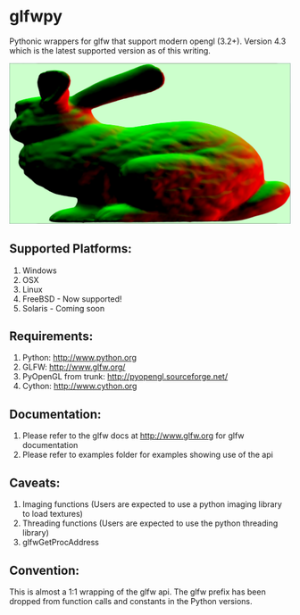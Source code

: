 glfwpy
======

Pythonic wrappers for glfw that support modern opengl (3.2+). Version 4.3 which is the latest supported version as of this writing.

![stanford bunny](https://github.com/enthought/glfwpy/raw/master/screenshots/bunny.png "Stanford bunny rendered using opengl")

Supported Platforms:
--------------------
1. Windows
2. OSX
3. Linux
4. FreeBSD - Now supported!
5. Solaris - Coming soon

Requirements:
-------------
1. Python: http://www.python.org
2. GLFW: http://www.glfw.org/
3. PyOpenGL from trunk: http://pyopengl.sourceforge.net/
4. Cython: http://www.cython.org

Documentation:
--------------
1. Please refer to the glfw docs at http://www.glfw.org for glfw documentation
2. Please refer to examples folder for examples showing use of the api

Caveats:
--------
1. Imaging functions (Users are expected to use a python imaging library to load textures)
2. Threading functions (Users are expected to use the python threading library)
3. glfwGetProcAddress

Convention:
-----------
This is almost a 1:1 wrapping of the glfw api. The glfw prefix has been dropped from function calls and constants in the Python versions.
